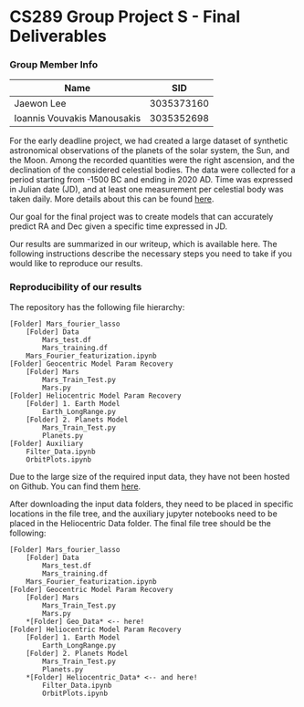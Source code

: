 # CS289 Group Project S - Final Deliverables

### Group Member Info

| Name       | SID |
| ----------- | ----------- |
| Jaewon Lee | 3035373160 |
| Ioannis Vouvakis Manousakis | 3035352698 |

For the early deadline project, we had created a large dataset of synthetic astronomical observations of the planets of the solar system, the Sun, and the Moon. Among the recorded quantities were the right ascension, and the declination of the considered celestial bodies. The data were collected for a period starting from -1500 BC and ending in 2020 AD. Time was expressed in Julian date (JD), and at least one measurement per celestial body was taken daily. More details about this can be found [here](https://github.com/ioannis-vm/CS289_2020_ProjectS_TeamJupyter).

Our goal for the final project was to create models that can accurately predict RA and Dec given a specific time expressed in JD.

Our results are summarized in our writeup, which is available here. The following instructions describe the necessary steps you need to take if you would like to reproduce our results.

### Reproducibility of our results

The repository has the following file hierarchy:

```
[Folder] Mars_fourier_lasso
	[Folder] Data
		Mars_test.df
		Mars_training.df
	Mars_Fourier_featurization.ipynb
[Folder] Geocentric Model Param Recovery
	[Folder] Mars
		Mars_Train_Test.py
		Mars.py
[Folder] Heliocentric Model Param Recovery
	[Folder] 1. Earth Model
		Earth_LongRange.py
	[Folder] 2. Planets Model
		Mars_Train_Test.py
		Planets.py
[Folder] Auxiliary 
	Filter_Data.ipynb
	OrbitPlots.ipynb
```

Due to the large size of the required input data, they have not been hosted on Github. You can find them [here](https://drive.google.com/drive/folders/1UF7OOssdIMld-oOjBigWpc_-oSErPLyi?usp=sharing).

After downloading the input data folders, they need to be placed in specific locations in the file tree, and the auxiliary jupyter notebooks need to be placed in the Heliocentric Data folder. The final file tree should be the following:

```
[Folder] Mars_fourier_lasso
	[Folder] Data
		Mars_test.df
		Mars_training.df
	Mars_Fourier_featurization.ipynb
[Folder] Geocentric Model Param Recovery
	[Folder] Mars
		Mars_Train_Test.py
		Mars.py
	*[Folder] Geo_Data* <-- here!
[Folder] Heliocentric Model Param Recovery
	[Folder] 1. Earth Model
		Earth_LongRange.py
	[Folder] 2. Planets Model
		Mars_Train_Test.py
		Planets.py
	*[Folder] Heliocentric_Data* <-- and here!
		Filter_Data.ipynb
		OrbitPlots.ipynb
```



